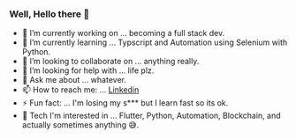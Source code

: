 ### Well, Hello there 👋

- 🔭 I’m currently working on ... becoming a full stack dev.
- 🌱 I’m currently learning ... Typscript and Automation using Selenium with Python.
- 👯 I’m looking to collaborate on ... anything really.
- 🤔 I’m looking for help with ... life plz.
- 💬 Ask me about ... whatever.
- 📫 How to reach me: ... [Linkedin](https://www.linkedin.com/in/abdash/)
- ⚡ Fun fact: ... I'm losing my s*** but I learn fast so its ok.
- 💓 Tech I'm interested in ... Flutter, Python, Automation, Blockchain, and actually sometimes anything 😅.
